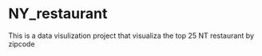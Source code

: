 # NY_restaurant
This is a data visulization project that visualiza the top 25 NT restaurant by zipcode
